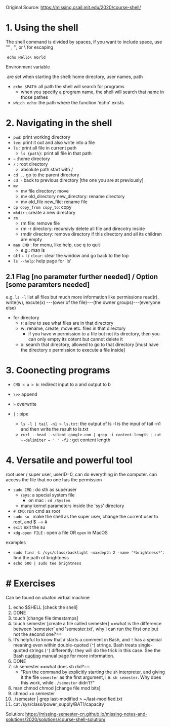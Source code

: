 Original Source: https://missing.csail.mit.edu/2020/course-shell/

# 1. Using the shell

The shell command is divided by spaces, if you want to include space, use "" , '', or \ for escaping

​	`echo Hello\ World`


Environment variable

​	are set when starting the shell: home directory, user names, path	

- `echo $PATH`: all path the shell will search for programs
  - when you specify a program name, the shell will search that name in those pathes
- `which echo`: the path where the function 'echo' exists

# 2. Navigating in the shell

- `pwd`: print working directory
- `tee`: print it out and also write into a file
- `ls` : print all file in current path
  - `ls {path}`: print  all file in that path
- `~` :home directory
- `/` : root directory
  - absolute path start with /
- `cd ..` go to the parent directory
- `cd -`  back to previous directory [the one you are at previously]
- `mv` 
  - mv file directory: move
  - mv old_directory new_directory: rename directory
  - mv old_file new_file: rename file
- `cp copy_from copy_to`: copy
- `mkdir` : create a new directory
- `rm`
  - rm file: remove file
  - rm -r directory: recursivly delete all file and direcotry inside 
  - rmdir directory: remove directory if this directory and all its children are empty
- `man CMD` : for menu, like help, use q to quit
  - e.g.: man ls
- ctrl + l / `clear`: clear the window and go back to the top
- `ls --help`: help page for 'ls'

## 2.1 Flag [no parameter further needed] / Option [some paramters needed]

e.g. `ls -l` list all files but much more information like permissions
read(r), write(w), excute(x)
---(ower of the file)---(the owner groups)---(everyone else)

- for directory
  - r: allow to see what files are in that directory
  - w: rename, create, move etc. files in that directory
    - if you have w permission to a file but not its directory, then you can only empty its cotent but cannot delete it
  - x: search that directory, allowed to go to that directory [must have the directory x permission to execute a file inside]

# 3. Coonecting programs

- `CMD < a > b`: redirect input to a and output to b 

- `\>>` append 

- `>` overwrite
- `|` : pipe
  - `ls -l | tail -n1 > ls.txt`: the output of ls -l is the input of tail -n1 and then write the result to ls.txt
  - `curl --head --silent google.com | grep -i content-length | cut --delimiter = ' ' -f2` : get content length

# 4. Versatile and powerful tool  

root user / super user, userID=0, can do everything in the computer. can access the file that no one has the permission

- `sudo CMD` : do sth as superuser 
  - /sys: a special system file
    - on mac : `cd /System`
  - many kernel parameters inside the 'sys' directory
- `# CMD`: run cmd as root 
- `sudo su `  make the shell as the super user, change the current user to root, and $ --> #
- `exit`  exit the su
- `xdg-open FILE`  : open a file OR `open` in MacOS

examples

- `sudo find -L /sys/class/backlight -maxdepth 2 -name '*brightness*'`: find the path of brightness
- `echo 500 | sudo tee brightness`

# # Exercises

Can be found on ubaton virtual machine

1) echo $SHELL [check the shell]
2) DONE
3) touch [change file timestamps]
4) touch semester [create a file called semester]
     ==what is the difference between 'semester' and 'semester.txt', why I can run the first one but not the second one?==
5) It’s helpful to know that `#` starts a comment in Bash, and `!` has a special meaning even within double-quoted (`"`) strings. Bash treats single-quoted strings (`'`) differently: they will do the trick in this case. See the Bash [quoting](https://www.gnu.org/software/bash/manual/html_node/Quoting.html) manual page for more information.
6) DONE
7) sh semester
     ==what does sh did?==
     - "Run the command by explicitly starting the `sh` interpreter, and giving it the file `semester` as the first argument, i.e. `sh semester`. Why does this work, while `./semester` didn’t?"
8) man chmod
     chmod [change file mod bits]
9) chmod +x semester
10) ./semester | grep last-modified > ~/last-modified.txt
11) cat /sys/class/power_supply/BAT1/capacity

Solution: https://missing-semester-cn.github.io/missing-notes-and-solutions/2020/solutions/course-shell-solution/